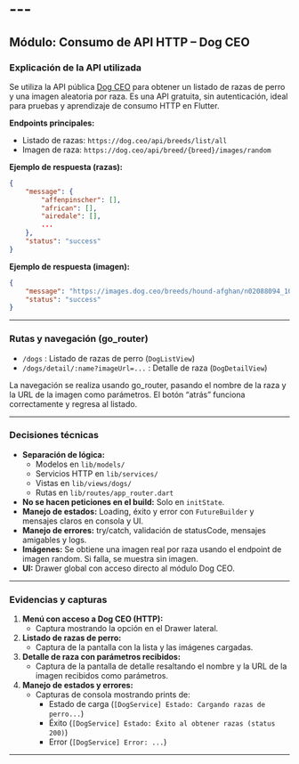 # ---

## Módulo: Consumo de API HTTP – Dog CEO

### Explicación de la API utilizada

Se utiliza la API pública [Dog CEO](https://dog.ceo/dog-api/) para obtener un listado de razas de perro y una imagen aleatoria por raza. Es una API gratuita, sin autenticación, ideal para pruebas y aprendizaje de consumo HTTP en Flutter.

**Endpoints principales:**
- Listado de razas: `https://dog.ceo/api/breeds/list/all`
- Imagen de raza: `https://dog.ceo/api/breed/{breed}/images/random`

**Ejemplo de respuesta (razas):**
```json
{
    "message": {
        "affenpinscher": [],
        "african": [],
        "airedale": [],
        ...
    },
    "status": "success"
}
```

**Ejemplo de respuesta (imagen):**
```json
{
    "message": "https://images.dog.ceo/breeds/hound-afghan/n02088094_1003.jpg",
    "status": "success"
}
```

---

### Rutas y navegación (go_router)

- `/dogs` : Listado de razas de perro (`DogListView`)
- `/dogs/detail/:name?imageUrl=...` : Detalle de raza (`DogDetailView`)

La navegación se realiza usando go_router, pasando el nombre de la raza y la URL de la imagen como parámetros. El botón “atrás” funciona correctamente y regresa al listado.

---

### Decisiones técnicas

- **Separación de lógica:**
    - Modelos en `lib/models/`
    - Servicios HTTP en `lib/services/`
    - Vistas en `lib/views/dogs/`
    - Rutas en `lib/routes/app_router.dart`
- **No se hacen peticiones en el build:** Solo en `initState`.
- **Manejo de estados:** Loading, éxito y error con `FutureBuilder` y mensajes claros en consola y UI.
- **Manejo de errores:** try/catch, validación de statusCode, mensajes amigables y logs.
- **Imágenes:** Se obtiene una imagen real por raza usando el endpoint de imagen random. Si falla, se muestra sin imagen.
- **UI:** Drawer global con acceso directo al módulo Dog CEO.

---

### Evidencias y capturas

1. **Menú con acceso a Dog CEO (HTTP):**
     - Captura mostrando la opción en el Drawer lateral.
2. **Listado de razas de perro:**
     - Captura de la pantalla con la lista y las imágenes cargadas.
3. **Detalle de raza con parámetros recibidos:**
     - Captura de la pantalla de detalle resaltando el nombre y la URL de la imagen recibidos como parámetros.
4. **Manejo de estados y errores:**
     - Capturas de consola mostrando prints de:
         - Estado de carga (`[DogService] Estado: Cargando razas de perro...`)
         - Éxito (`[DogService] Estado: Éxito al obtener razas (status 200)`)
         - Error (`[DogService] Error: ...`)

---
